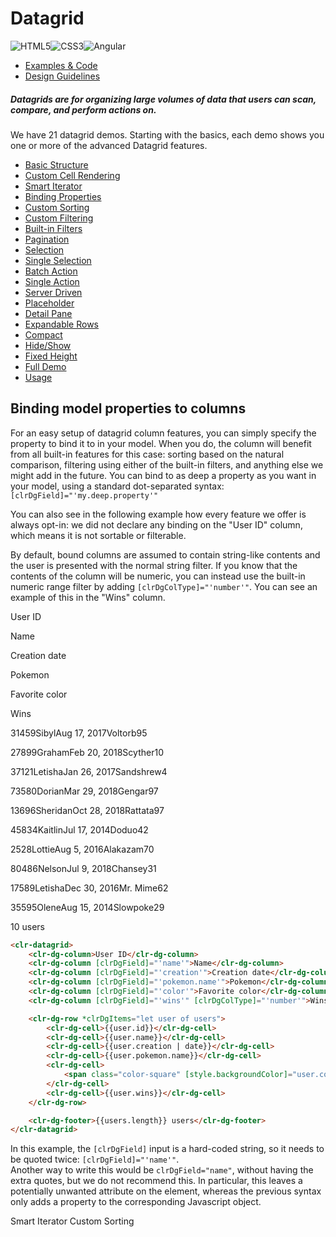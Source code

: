 # Datagrid

![HTML5](assets/images/bugs/badge_html5.svg 'HTML5')![CSS3](assets/images/bugs/badge_css3.svg 'CSS3')![Angular](assets/images/bugs/badge_ng.svg 'Angular')

* [Examples & Code](/documentation/datagrid#top)
* [Design Guidelines](/documentation/datagrid#guidelines)

##### Datagrids are for organizing large volumes of data that users can scan, compare, and perform actions on.

We have 21 datagrid demos. Starting with the basics, each demo shows you one or more of the advanced Datagrid features.

* [Basic Structure](/documentation/datagrid/structure)
* [Custom Cell Rendering](/documentation/datagrid/custom-rendering)
* [Smart Iterator](/documentation/datagrid/smart-iterator)
* [Binding Properties](/documentation/datagrid/binding-properties)
* [Custom Sorting](/documentation/datagrid/custom-sorting)
* [Custom Filtering](/documentation/datagrid/custom-filtering)
* [Built-in Filters](/documentation/datagrid/built-in-filters)
* [Pagination](/documentation/datagrid/pagination)
* [Selection](/documentation/datagrid/selection)
* [Single Selection](/documentation/datagrid/selection-single)
* [Batch Action](/documentation/datagrid/batch-action)
* [Single Action](/documentation/datagrid/single-action)
* [Server Driven](/documentation/datagrid/server-driven)
* [Placeholder](/documentation/datagrid/placeholder)
* [Detail Pane](/documentation/datagrid/detail-pane)
* [Expandable Rows](/documentation/datagrid/expandable-rows)
* [Compact](/documentation/datagrid/compact)
* [Hide/Show](/documentation/datagrid/hide-show)
* [Fixed Height](/documentation/datagrid/fixed-height)
* [Full Demo](/documentation/datagrid/full)
* [Usage](/documentation/datagrid/usage)

## Binding model properties to columns

For an easy setup of datagrid column features, you can simply specify the property to bind it to in your model. When you do, the column will benefit from all built-in features for this case: sorting based on the natural comparison, filtering using either of the built-in filters, and anything else we might add in the future. You can bind to as deep a property as you want in your model, using a standard dot-separated syntax: `[clrDgField]="'my.deep.property'"`

You can also see in the following example how every feature we offer is always opt-in: we did not declare any binding on the "User ID" column, which means it is not sortable or filterable.

By default, bound columns are assumed to contain string-like contents and the user is presented with the normal string filter. If you know that the contents of the column will be numeric, you can instead use the built-in numeric range filter by adding `[clrDgColType]="'number'"`. You can see an example of this in the "Wins" column.

User ID

Name

Creation date

Pokemon

Favorite color

Wins

31459SibylAug 17, 2017Voltorb95

27899GrahamFeb 20, 2018Scyther10

37121LetishaJan 26, 2017Sandshrew4

73580DorianMar 29, 2018Gengar97

13696SheridanOct 28, 2018Rattata97

45834KaitlinJul 17, 2014Doduo42

2528LottieAug 5, 2016Alakazam70

80486NelsonJul 9, 2018Chansey31

17589LetishaDec 30, 2016Mr. Mime62

35595OleneAug 15, 2014Slowpoke29

10 users

```html
<clr-datagrid>
    <clr-dg-column>User ID</clr-dg-column>
    <clr-dg-column [clrDgField]="'name'">Name</clr-dg-column>
    <clr-dg-column [clrDgField]="'creation'">Creation date</clr-dg-column>
    <clr-dg-column [clrDgField]="'pokemon.name'">Pokemon</clr-dg-column>
    <clr-dg-column [clrDgField]="'color'">Favorite color</clr-dg-column>
    <clr-dg-column [clrDgField]="'wins'" [clrDgColType]="'number'">Wins</clr-dg-column>

    <clr-dg-row *clrDgItems="let user of users">
        <clr-dg-cell>{{user.id}}</clr-dg-cell>
        <clr-dg-cell>{{user.name}}</clr-dg-cell>
        <clr-dg-cell>{{user.creation | date}}</clr-dg-cell>
        <clr-dg-cell>{{user.pokemon.name}}</clr-dg-cell>
        <clr-dg-cell>
            <span class="color-square" [style.backgroundColor]="user.color"></span>
        </clr-dg-cell>
        <clr-dg-cell>{{user.wins}}</clr-dg-cell>
    </clr-dg-row>

    <clr-dg-footer>{{users.length}} users</clr-dg-footer>
</clr-datagrid>
```

In this example, the `[clrDgField]` input is a hard-coded string, so it needs to be quoted twice: `[clrDgField]="'name'"`.  
Another way to write this would be `clrDgField="name"`, without having the extra quotes, but we do not recommend this. In particular, this leaves a potentially unwanted attribute on the element, whereas the previous syntax only adds a property to the corresponding Javascript object.

Smart Iterator Custom Sorting
